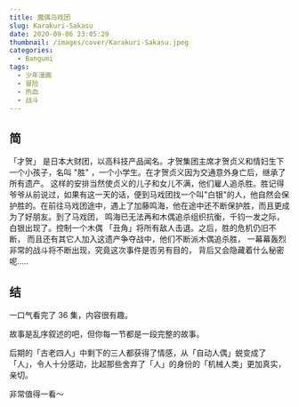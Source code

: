 ```yaml
---
title: 魔偶马戏团
slug: Karakuri-Sakasu
date: 2020-09-06 23:05:29
thumbnail: /images/cover/Karakuri-Sakasu.jpeg
categories:
  - Bangumi
tags:
  - 少年漫画
  - 冒险
  - 热血
  - 战斗
---
```


## 简

「才贺」 是日本大财团，以高科技产品闻名。才贺集团主席才贺贞义和情妇生下一个小孩子，名叫 "胜" ，一个小学生。在才贺贞义因为交通意外身亡后，继承了所有遗产。 这样的安排当然使贞义的儿子和女儿不满，他们雇人追杀胜。胜记得爷爷从前说过，如果有这一天的话，便到马戏团找一个叫"白银"的人，他自然会保护胜的。在前往马戏团途中，遇上了加藤鸣海，他在途中还不断保护胜，而且更成为了好朋友。到了马戏团， 鸣海已无法再和木偶追杀组织抗衡，千钧一发之际，白银出现了。控制一个木偶 「丑角」将所有敌人击退。之后，胜的危机仍旧不断， 而且还有其它人加入这遗产争夺战中，他们不断派木偶追杀胜， 一幕幕轰烈非常的战斗将不断出现，究竟这次事件是否另有目的， 背后又会隐藏着什么秘密呢.....

## 结

一口气看完了 36 集，内容很有趣。

故事是乱序叙述的吧，但你每一节都是一段完整的故事。

后期的「古老四人」中剩下的三人都获得了情感，从「自动人偶」蜕变成了「人」，令人十分感动，比起那些舍弃了「人」的身份的「机械人类」更加真实，亲切。

非常值得一看～
